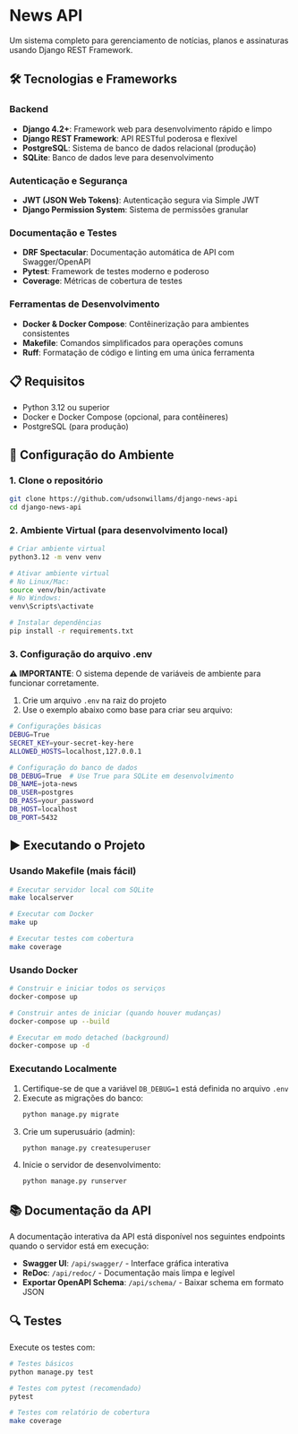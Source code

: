 # News API

Um sistema completo para gerenciamento de notícias, planos e assinaturas usando Django REST Framework.

## 🛠️ Tecnologias e Frameworks

### Backend

- **Django 4.2+**: Framework web para desenvolvimento rápido e limpo
- **Django REST Framework**: API RESTful poderosa e flexível
- **PostgreSQL**: Sistema de banco de dados relacional (produção)
- **SQLite**: Banco de dados leve para desenvolvimento

### Autenticação e Segurança

- **JWT (JSON Web Tokens)**: Autenticação segura via Simple JWT
- **Django Permission System**: Sistema de permissões granular

### Documentação e Testes

- **DRF Spectacular**: Documentação automática de API com Swagger/OpenAPI
- **Pytest**: Framework de testes moderno e poderoso
- **Coverage**: Métricas de cobertura de testes

### Ferramentas de Desenvolvimento

- **Docker & Docker Compose**: Contêinerização para ambientes consistentes
- **Makefile**: Comandos simplificados para operações comuns
- **Ruff**: Formatação de código e linting em uma única ferramenta

## 📋 Requisitos

- Python 3.12 ou superior
- Docker e Docker Compose (opcional, para contêineres)
- PostgreSQL (para produção)

## 🔧 Configuração do Ambiente

### 1. Clone o repositório

```bash
git clone https://github.com/udsonwillams/django-news-api
cd django-news-api
```

### 2. Ambiente Virtual (para desenvolvimento local)

```bash
# Criar ambiente virtual
python3.12 -m venv venv

# Ativar ambiente virtual
# No Linux/Mac:
source venv/bin/activate
# No Windows:
venv\Scripts\activate

# Instalar dependências
pip install -r requirements.txt
```

### 3. Configuração do arquivo .env

**⚠️ IMPORTANTE**: O sistema depende de variáveis de ambiente para funcionar corretamente.

1. Crie um arquivo `.env` na raiz do projeto
2. Use o exemplo abaixo como base para criar seu arquivo:

```bash
# Configurações básicas
DEBUG=True
SECRET_KEY=your-secret-key-here
ALLOWED_HOSTS=localhost,127.0.0.1

# Configuração do banco de dados
DB_DEBUG=True  # Use True para SQLite em desenvolvimento
DB_NAME=jota-news
DB_USER=postgres
DB_PASS=your_password
DB_HOST=localhost
DB_PORT=5432
```

## ▶️ Executando o Projeto

### Usando Makefile (mais fácil)

```bash
# Executar servidor local com SQLite
make localserver

# Executar com Docker
make up

# Executar testes com cobertura
make coverage
```

### Usando Docker

```bash
# Construir e iniciar todos os serviços
docker-compose up

# Construir antes de iniciar (quando houver mudanças)
docker-compose up --build

# Executar em modo detached (background)
docker-compose up -d
```

### Executando Localmente

1. Certifique-se de que a variável `DB_DEBUG=1` está definida no arquivo `.env`
2. Execute as migrações do banco:
   ```bash
   python manage.py migrate
   ```
3. Crie um superusuário (admin):
   ```bash
   python manage.py createsuperuser
   ```
4. Inicie o servidor de desenvolvimento:
   ```bash
   python manage.py runserver
   ```

## 📚 Documentação da API

A documentação interativa da API está disponível nos seguintes endpoints quando o servidor está em execução:

- **Swagger UI**: `/api/swagger/` - Interface gráfica interativa
- **ReDoc**: `/api/redoc/` - Documentação mais limpa e legível
- **Exportar OpenAPI Schema**: `/api/schema/` - Baixar schema em formato JSON

## 🔍 Testes

Execute os testes com:

```bash
# Testes básicos
python manage.py test

# Testes com pytest (recomendado)
pytest

# Testes com relatório de cobertura
make coverage
```


